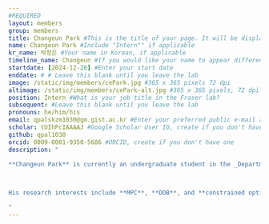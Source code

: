 ```yaml
---
#REQUIRED
layout: members 
group: members
title: Changeun Park #This is the title of your page. It will be displayed in the navigation bar and on the page itself. 
name: Changeun Park #Include "Intern"" if applicable 
kr_name: 박창은 #Your name in Korean, if applicable
timeline_name: Changeun #If you would like your name to appear differently on the Lab timeline, fill out this line. 
startdate: [2024-12-26] #Enter your start date 
enddate: # # Leave this blank until you leave the lab 
image: /static/img/members/cePark.jpg #365 x 365 pixels 72 dpi 
altimage: /static/img/members/cePark-alt.jpg #365 x 365 pixels, 72 dpi 
position: Intern #What is your job title in the Fraser lab? 
subsequent: #Leave this blank until you leave the lab 
pronouns: he/him/his 
email: qpalskzm1030@gm.gist.ac.kr #Enter your preferred public e-mail address 
scholar: tUIhPcIAAAAJ #Google Scholar User ID, create if you don't have one 
github: qpal1030 
orcid: 0009-0001-9350-5686 #ORCID, create if you don't have one 
description: " 
 
**Changeun Park** is currently an undergraduate student in the _Department of Mechanical and Robotics Engineering_ at [**Gwangju Institute of Science and Technology (GIST)**](https://www.gist.ac.kr/en/main.html), and is working as a research intern at the MIC Lab at **GIST**.



His research interests include **MPC**, **DOB**, and **constrained optimization**.

"
---
```


